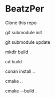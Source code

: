 # BeatzPer

Clone this repo

git submodule init

git submodule update

mkdir build

cd build

conan install ..

cmake ..

cmake --build .
